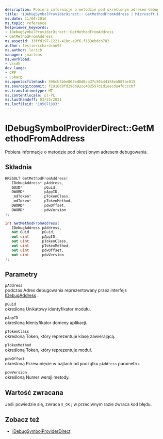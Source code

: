 ```yaml
---
description: Pobiera informacje o metodzie pod określonym adresem debugowania.
title: 'IDebugSymbolProviderDirect:: GetMethodFromAddress | Microsoft Docs'
ms.date: 11/04/2016
ms.topic: reference
helpviewer_keywords:
- IDebugSymbolProviderDirect::GetMethodFromAddress
- GetMethodFromAddress
ms.assetid: 33ffd197-1221-41bc-a9f6-f133ebdcb783
author: leslierichardson95
ms.author: lerich
manager: jmartens
ms.workload:
- vssdk
dev_langs:
- CPP
- CSharp
ms.openlocfilehash: 306cb3bbe863ed0d8ca37c50b44158ea087ac015
ms.sourcegitcommit: f2916d8fd296b92cc402597d1d1eecda4f6cccbf
ms.translationtype: MT
ms.contentlocale: pl-PL
ms.lasthandoff: 03/25/2021
ms.locfileid: "105071093"
---
```

# <a name="idebugsymbolproviderdirectgetmethodfromaddress"></a>IDebugSymbolProviderDirect::GetMethodFromAddress
Pobiera informacje o metodzie pod określonym adresem debugowania.

## <a name="syntax"></a>Składnia

```cpp
HRESULT GetMethodFromAddress(
   IDebugAddress* pAddress,
   GUID*          pGuid,
   DWORD*         pAppID,
   _mdToken*      pTokenClass,
   _mdToken*      pTokenMethod,
   DWORD*         pdwOffset,
   DWORD*         pdwVersion
);
```

```csharp
int GetMethodFromAddress(
   IDebugAddress pAddress,
   out Guid      pGuid,
   out uint      pAppID,
   out uint      pTokenClass,
   out uint      pTokenMethod,
   out uint      pdwOffset,
   out uint      pdwVersion
);
```

## <a name="parameters"></a>Parametry
`pAddress`\
podczas Adres debugowania reprezentowany przez interfejs [IDebugAddress](../../../extensibility/debugger/reference/idebugaddress.md) .

`pGuid`\
określoną Unikatowy identyfikator modułu.

`pAppID`\
określoną Identyfikator domeny aplikacji.

`pTokenClass`\
określoną Token, który reprezentuje klasę zawierającą.

`pTokenMethod`\
określoną Token, który reprezentuje moduł.

`pdwOffset`\
określoną Przesunięcie w bajtach od początku `pAddress` parametru.

`pdwVersion`\
określoną Numer wersji metody.

## <a name="return-value"></a>Wartość zwracana
 Jeśli powiedzie się, zwraca `S_OK` ; w przeciwnym razie zwraca kod błędu.

## <a name="see-also"></a>Zobacz też
- [IDebugSymbolProviderDirect](../../../extensibility/debugger/reference/idebugsymbolproviderdirect.md)

